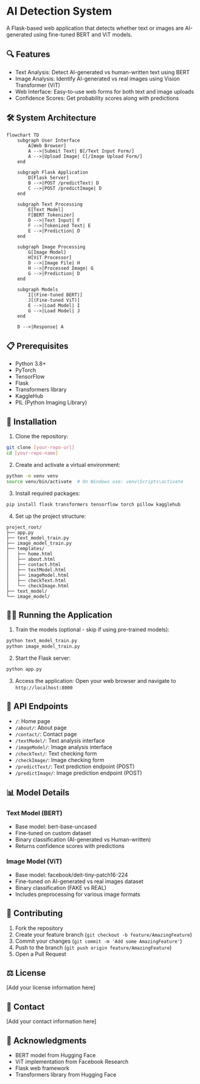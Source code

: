 # AI Detection System

A Flask-based web application that detects whether text or images are AI-generated using fine-tuned BERT and ViT models.

## 🔍 Features

- Text Analysis: Detect AI-generated vs human-written text using BERT
- Image Analysis: Identify AI-generated vs real images using Vision Transformer (ViT)
- Web Interface: Easy-to-use web forms for both text and image uploads
- Confidence Scores: Get probability scores along with predictions

## 🛠️ System Architecture

```mermaid
flowchart TD
    subgraph User Interface
        A[Web Browser]
        A -->|Submit Text| B[/Text Input Form/]
        A -->|Upload Image| C[/Image Upload Form/]
    end

    subgraph Flask Application
        D[Flask Server]
        B -->|POST /predictText| D
        C -->|POST /predictImage| D
    end

    subgraph Text Processing
        E[Text Model]
        F[BERT Tokenizer]
        D -->|Text Input| F
        F -->|Tokenized Text| E
        E -->|Prediction| D
    end

    subgraph Image Processing
        G[Image Model]
        H[ViT Processor]
        D -->|Image File| H
        H -->|Processed Image| G
        G -->|Prediction| D
    end

    subgraph Models
        I[(Fine-tuned BERT)]
        J[(Fine-tuned ViT)]
        E -->|Load Model| I
        G -->|Load Model| J
    end

    D -->|Response| A
```

## 📋 Prerequisites

- Python 3.8+
- PyTorch
- TensorFlow
- Flask
- Transformers library
- KaggleHub
- PIL (Python Imaging Library)

## 🚀 Installation

1. Clone the repository:
```bash
git clone [your-repo-url]
cd [your-repo-name]
```

2. Create and activate a virtual environment:
```bash
python -m venv venv
source venv/bin/activate  # On Windows use: venv\Scripts\activate
```

3. Install required packages:
```bash
pip install flask transformers tensorflow torch pillow kagglehub
```

4. Set up the project structure:
```
project_root/
├── app.py
├── text_model_train.py
├── image_model_train.py
├── templates/
│   ├── home.html
│   ├── about.html
│   ├── contact.html
│   ├── textModel.html
│   ├── imageModel.html
│   ├── checkText.html
│   └── checkImage.html
├── text_model/
└── image_model/
```

## 🏃‍♂️ Running the Application

1. Train the models (optional - skip if using pre-trained models):
```bash
python text_model_train.py
python image_model_train.py
```

2. Start the Flask server:
```bash
python app.py
```

3. Access the application:
Open your web browser and navigate to `http://localhost:8000`

## 🔄 API Endpoints

- `/`: Home page
- `/about/`: About page
- `/contact/`: Contact page
- `/textModel/`: Text analysis interface
- `/imageModel/`: Image analysis interface
- `/checkText/`: Text checking form
- `/checkImage/`: Image checking form
- `/predictText/`: Text prediction endpoint (POST)
- `/predictImage/`: Image prediction endpoint (POST)

## 📊 Model Details

### Text Model (BERT)
- Base model: bert-base-uncased
- Fine-tuned on custom dataset
- Binary classification (AI-generated vs Human-written)
- Returns confidence scores with predictions

### Image Model (ViT)
- Base model: facebook/deit-tiny-patch16-224
- Fine-tuned on AI-generated vs real images dataset
- Binary classification (FAKE vs REAL)
- Includes preprocessing for various image formats

## 🤝 Contributing

1. Fork the repository
2. Create your feature branch (`git checkout -b feature/AmazingFeature`)
3. Commit your changes (`git commit -m 'Add some AmazingFeature'`)
4. Push to the branch (`git push origin feature/AmazingFeature`)
5. Open a Pull Request

## ⚖️ License

[Add your license information here]

## 📧 Contact

[Add your contact information here]

## 🙏 Acknowledgments

- BERT model from Hugging Face
- ViT implementation from Facebook Research
- Flask web framework
- Transformers library from Hugging Face